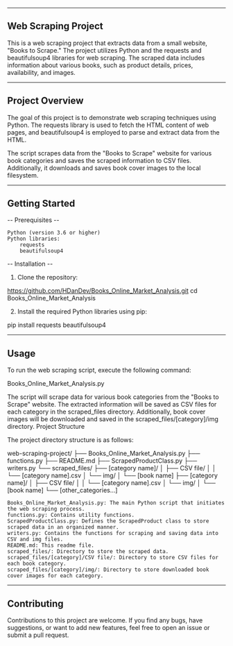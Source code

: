 --------------------
Web Scraping Project
--------------------

This is a web scraping project that extracts data from a small website, "Books to Scrape." The project utilizes Python and the requests and beautifulsoup4 libraries for web scraping. The scraped data includes information about various books, such as product details, prices, availability, and images.

----------------
Project Overview
----------------

The goal of this project is to demonstrate web scraping techniques using Python. The requests library is used to fetch the HTML content of web pages, and beautifulsoup4 is employed to parse and extract data from the HTML.

The script scrapes data from the "Books to Scrape" website for various book categories and saves the scraped information to CSV files. Additionally, it downloads and saves book cover images to the local filesystem.

---------------
Getting Started
---------------

-- Prerequisites --

    Python (version 3.6 or higher)
    Python libraries:
        requests
        beautifulsoup4

-- Installation --

1. Clone the repository:

https://github.com/HDanDev/Books_Online_Market_Analysis.git
cd Books_Online_Market_Analysis

2. Install the required Python libraries using pip:

pip install requests beautifulsoup4

-----
Usage
-----

To run the web scraping script, execute the following command:

Books_Online_Market_Analysis.py

The script will scrape data for various book categories from the "Books to Scrape" website. The extracted information will be saved as CSV files for each category in the scraped_files directory. Additionally, book cover images will be downloaded and saved in the scraped_files/[category]/img directory.
Project Structure

The project directory structure is as follows:

web-scraping-project/
  ├── Books_Online_Market_Analysis.py
  ├── functions.py
  ├── README.md
  ├── ScrapedProductClass.py
  ├── writers.py
  └── scraped_files/
      ├── [category name]/
      │   ├── CSV file/
      │   │   └── [category name].csv
      │   └── img/
      │       └── [book name]
      ├── [category name]/
      │   ├── CSV file/
      │   │   └── [category name].csv
      │   └── img/
      │       └── [book name]
      └── [other_categories...]

    Books_Online_Market_Analysis.py: The main Python script that initiates the web scraping process.
    functions.py: Contains utility functions.
    ScrapedProductClass.py: Defines the ScrapedProduct class to store scraped data in an organized manner.
    writers.py: Contains the functions for scraping and saving data into CSV and img files.
    README.md: This readme file.
    scraped_files/: Directory to store the scraped data.
    scraped_files/[category]/CSV file/: Directory to store CSV files for each book category.
    scraped_files/[category]/img/: Directory to store downloaded book cover images for each category.

------------
Contributing
------------

Contributions to this project are welcome. If you find any bugs, have suggestions, or want to add new features, feel free to open an issue or submit a pull request.